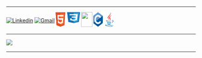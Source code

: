<hr>
<div style="display: flex">
  
  [![Linkedin](https://img.shields.io/badge/LinkedIn-0077B5?style=for-the-badge&logo=linkedin&logoColor=white)](https://www.linkedin.com/in/g-pascuotte) 
  [![Gmail](https://img.shields.io/badge/Gmail-D14836?style=for-the-badge&logo=gmail&logoColor=white)](mailto:giovannipascuotte21@gmail.com)

  
  <img align="center" height="40" width="30" src="https://raw.githubusercontent.com/devicons/devicon/ca28c779441053191ff11710fe24a9e6c23690d6/icons/html5/html5-original.svg"/>
  <img align="center" height="30" width="40" src="https://raw.githubusercontent.com/devicons/devicon/master/icons/css3/css3-original.svg">
  <img align="center" height="40" width="30" src="https://cdn.jsdelivr.net/gh/devicons/devicon@latest/icons/javascript/javascript-original.svg"/>
  <img align="center" height="40" width="30" src="https://raw.githubusercontent.com/devicons/devicon/ca28c779441053191ff11710fe24a9e6c23690d6/icons/c/c-original.svg"/>
  <img align="center" height="40" width="30" src="https://raw.githubusercontent.com/devicons/devicon/ca28c779441053191ff11710fe24a9e6c23690d6/icons/java/java-original.svg"/>

</div>

<hr>
<div>

<img height="180em" src="https://github-readme-stats.vercel.app/api/top-langs/?username=gean12390&layout=compact&theme=transparent&bg_color=0d1117&border_color=00a8ff&locale=pt-br">
</div>

<hr>


